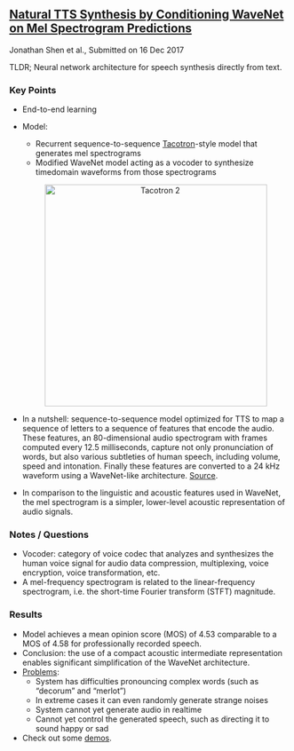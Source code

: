 ## [Natural TTS Synthesis by Conditioning WaveNet on Mel Spectrogram Predictions](https://arxiv.org/abs/1712.05884)
Jonathan Shen et al., Submitted on 16 Dec 2017

TLDR; Neural network architecture for speech synthesis directly from text.

### Key Points
* End-to-end learning
* Model:
  * Recurrent sequence-to-sequence [Tacotron](https://github.com/gcunhase/PaperNotes/blob/master/notes/tacotron.md)-style model that generates mel spectrograms
  * Modified WaveNet model acting as a vocoder to synthesize timedomain waveforms from those spectrograms  
  
  <p align="center">
  <img src="https://github.com/gcunhase/PaperNotes/blob/master/notes/imgs/tacotron2_architecture.png" width="400" alt="Tacotron 2">
  </p>
*  In a nutshell: sequence-to-sequence model optimized for TTS to map a sequence of letters to a sequence of features that encode the audio. These features, an 80-dimensional audio spectrogram with frames computed every 12.5 milliseconds, capture not only pronunciation of words, but also various subtleties of human speech, including volume, speed and intonation. Finally these features are converted to a 24 kHz waveform using a WaveNet-like architecture. [Source](https://research.googleblog.com/2017/12/tacotron-2-generating-human-like-speech.html?m=1).
* In comparison to the linguistic and acoustic features used in WaveNet, the mel spectrogram is a simpler, lower-level acoustic representation of audio signals.  

### Notes / Questions
* Vocoder: category of voice codec that analyzes and synthesizes the human voice signal for audio data compression, multiplexing, voice encryption, voice transformation, etc.
* A mel-frequency spectrogram is related to the linear-frequency spectrogram, i.e. the short-time Fourier transform (STFT) magnitude.

### Results
* Model achieves a mean opinion score (MOS) of 4.53 comparable to a MOS of 4.58 for professionally recorded speech.
* Conclusion: the use of a compact acoustic intermediate representation enables significant simplification of the WaveNet architecture.
* [Problems](https://research.googleblog.com/2017/12/tacotron-2-generating-human-like-speech.html?m=1):
  * System has difficulties pronouncing complex words (such as “decorum” and “merlot”)
  * In extreme cases it can even randomly generate strange noises
  * System cannot yet generate audio in realtime
  * Cannot yet control the generated speech, such as directing it to sound happy or sad
* Check out some [demos](https://google.github.io/tacotron/publications/tacotron2/index.html).

